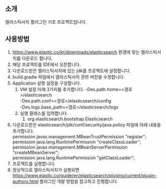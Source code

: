## 소개

엘라스틱서치 플러그인 기초 프로젝트입니다.

## 사용방법

1. https://www.elastic.co/kr/downloads/elasticsearch 환경에 맞는 엘라스틱서치를 다운로드 합니다.
2. 해당 프로젝트를 IDE에서 오픈합니다.
3. 다운로드받은 엘라스틱서치에 있는 jdk를 프로젝트에 설정합니다.
4. build.gradle 파일에서 엘라스틱서치 관련 버전을 수정합니다.
5. Application 실행 설정을 구성합니다.
    1. VM 설정 아래 3가지를 추가합니다.
       -Des.path.home=<경로>/elasticsearch   
       -Des.path.conf=<경로>/elasticsearch/config   
       -Des.logs.base_path=<경로>/elasticsearch/logs
    2. 실행 클래스를 입력합니다.
        1. org.elasticsearch.bootstrap.Elasticsearch
6. 다운로드받은 elasticsearch/jdk/conf/security/java.policy 파일에 아래 내용을 추가합니다.   
   permission javax.management.MBeanTrustPermission "register";
   permission java.lang.RuntimePermission "createClassLoader";
   permission javax.management.MBeanServerPermission "createMBeanServer";   
   permission java.lang.RuntimePermission "getClassLoader";
7. 프로젝트를 실행합니다.
8. 정상적으로 엘라스틱서치가 실행되면 https://www.elastic.co/guide/en/elasticsearch/plugins/current/plugin-authors.html 플러그인 개발 방법을 참고하고
   진행합니다.

